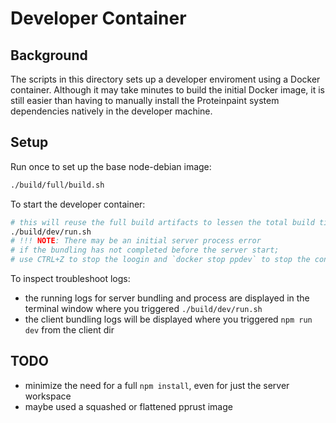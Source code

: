 # Developer Container

## Background

The scripts in this directory sets up a developer enviroment
using a Docker container. Although it may take minutes to build
the initial Docker image, it is still easier than having to 
manually install the Proteinpaint system dependencies natively
in the developer machine.

## Setup

Run once to set up the base node-debian image:
```bash
./build/full/build.sh
```

To start the developer container:
```bash
# this will reuse the full build artifacts to lessen the total build time
./build/dev/run.sh
# !!! NOTE: There may be an initial server process error 
# if the bundling has not completed before the server start;
# use CTRL+Z to stop the loogin and `docker stop ppdev` to stop the container
```

To inspect troubleshoot logs:
- the running logs for server bundling and process are displayed in the terminal window where you triggered `./build/dev/run.sh`
- the client bundling logs will be displayed where you triggered `npm run dev` from the client dir 

## TODO 
- minimize the need for a full `npm install`, even for just the server workspace
- maybe used a squashed or flattened pprust image
